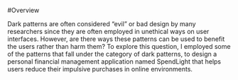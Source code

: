 #Overview

Dark patterns are often considered “evil” or bad design by many researchers since they are often employed in unethical ways on user interfaces. However, are there ways these patterns can be used to benefit the users rather than harm them? To explore this question, I employed some of the patterns that fall under the category of dark patterns, to design a personal financial management application named SpendLight that helps users reduce their impulsive purchases in online environments.
